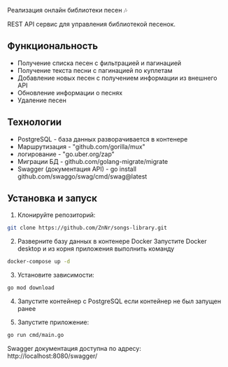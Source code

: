 Реализация онлайн библиотеки песен 🎶

REST API сервис для управления  библиотекой песенок.

## Функциональность

- Получение списка песен с фильтрацией и пагинацией
- Получение текста песни с пагинацией по куплетам
- Добавление новых песен с получением информации из внешнего API
- Обновление информации о песнях
- Удаление песен

## Технологии


- PostgreSQL - база данных разворачивается в контенере
- Маршрутизация - "github.com/gorilla/mux"
- логирование - "go.uber.org/zap"
- Миграции БД - github.com/golang-migrate/migrate
- Swagger (документация API) - go install github.com/swaggo/swag/cmd/swag@latest

## Установка и запуск

1. Клонируйте репозиторий:
```bash
git clone https://github.com/ZnNr/songs-library.git
```

2. Разверните базу данных в контенере Docker
 Запустите Docker desktop и из корня приложения выполнить команду 
```bash
docker-compose up -d
```

3. Установите зависимости:
```bash
go mod download
```

4. Запустите контейнер с PostgreSQL если контейнер не был запущен ранее

5. Запустите приложение:
```bash
go run cmd/main.go
```
Swagger документация доступна по адресу: http://localhost:8080/swagger/